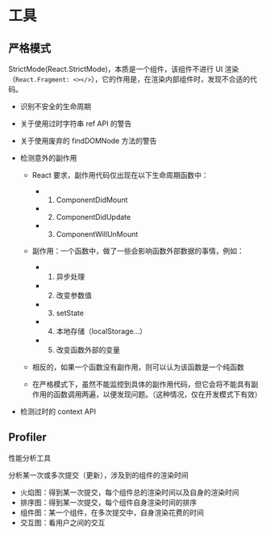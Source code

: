 # 工具

## 严格模式

StrictMode(React.StrictMode)，本质是一个组件，该组件不进行 UI 渲染（`React.Fragment: <></>`），它的作用是，在渲染内部组件时，发现不合适的代码。

- 识别不安全的生命周期
- 关于使用过时字符串 ref API 的警告
- 关于使用废弃的 findDOMNode 方法的警告
- 检测意外的副作用

  - React 要求，副作用代码仅出现在以下生命周期函数中：

    - 1. ComponentDidMount
    - 2. ComponentDidUpdate
    - 3. ComponentWillUnMount

  - 副作用：一个函数中，做了一些会影响函数外部数据的事情，例如：

    - 1.  异步处理
    - 2.  改变参数值
    - 3.  setState
    - 4.  本地存储（localStorage...）
    - 5.  改变函数外部的变量

  - 相反的，如果一个函数没有副作用，则可以认为该函数是一个纯函数
  - 在严格模式下，虽然不能监控到具体的副作用代码，但它会将不能具有副作用的函数调用两遍，以便发现问题。（这种情况，仅在开发模式下有效）

- 检测过时的 context API

## Profiler

性能分析工具

分析某一次或多次提交（更新），涉及到的组件的渲染时间

- 火焰图：得到某一次提交，每个组件总的渲染时间以及自身的渲染时间
- 排序图：得到某一次提交，每个组件自身渲染时间的排序
- 组件图：某一个组件，在多次提交中，自身渲染花费的时间
- 交互图：看用户之间的交互

